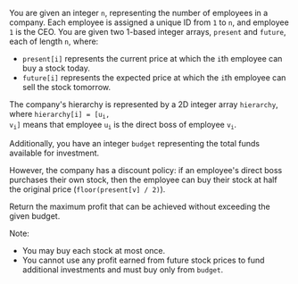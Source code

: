 You are given an integer `n`, representing the number of employees in a company. Each employee is assigned a unique ID from `1` to `n`, and employee `1` is the CEO. You are given two 1-based integer arrays, `present` and `future`, each of length `n`, where:

- `present[i]` represents the current price at which the `i`th employee can buy a stock today.
- `future[i]` represents the expected price at which the `i`th employee can sell the stock tomorrow.

The company's hierarchy is represented by a 2D integer array `hierarchy`, where <code>hierarchy[i] = [u<sub>i</sub>, v<sub>i</sub>]</code> means that employee <code>u<sub>i</sub></code> is the direct boss of employee <code>v<sub>i</sub></code>.

Additionally, you have an integer `budget` representing the total funds available for investment.

However, the company has a discount policy: if an employee's direct boss purchases their own stock, then the employee can buy their stock at half the original price (`floor(present[v] / 2)`).

Return the maximum profit that can be achieved without exceeding the given budget.

Note:

- You may buy each stock at most once.
- You cannot use any profit earned from future stock prices to fund additional investments and must buy only from `budget`.